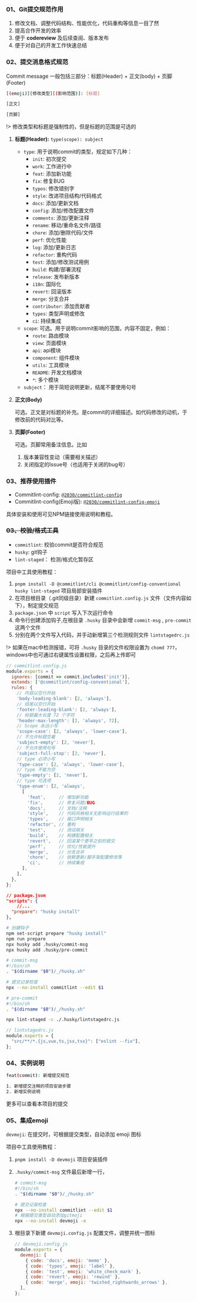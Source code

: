 ### 01、Git提交规范作用

1. 修改文档、调整代码结构、性能优化，代码重构等信息一目了然
2. 提高合作开发的效率
3. 便于 **codereview** 及后续查阅、版本发布
4. 便于对自己的开发工作快速总结



### 02、提交消息格式规范

Commit message 一般包括三部分：标题(Header) + 正文(body) + 页脚(Footer)

```bash
[(emoji)][修改类型][(影响范围)]: [标题]

[正文]

[页脚]
```

!> 修改类型和标题是强制性的，但是标题的范围是可选的

1. **标题(Header):** `type(scope): subject`

   * `type`: 用于说明commit的类型，规定如下几种：
     * `init`: 初次提交
     * `work`: 工作进行中
     * `feat`: 添加新功能
     * `fix`: 修复BUG
     * `typos`: 修改错别字
     * `style`: 改进项目结构/代码格式
     * `docs`: 添加/更新文档
     * `config`: 添加/修改配置文件
     * `comments`: 添加/更新注释
     * `rename`: 移动/重命名文件/路径
     * `chore`: 添加/删除代码/文件
     * `perf`: 优化性能
     * `log`: 添加/更新日志
     * `refactor`: 重构代码
     * `test`: 添加/修改测试用例
     * `build`: 构建/部署流程
     * `release`: 发布新版本
     * `i18n`: 国际化
     * `revert`: 回滚版本
     * `merge`: 分支合并
     * `contributor`: 添加贡献者
     * `types`: 类型声明或修改
     * `ci`: 持续集成
   * `scope`: 可选。用于说明commit影响的范围，内容不固定，例如：
     * `route`: 路由模块
     * `view`: 页面模块
     * `api`: api模块
     * `component`: 组件模块
     * `utils`: 工具模块
     * `README`: 开发文档模块
     *  `*`: 多个模块
   * `subject`： 用于简短说明更新，结尾不要使用句号

2. **正文(Body)**

   可选。正文是对标题的补充。是commit的详细描述。如代码修改的动机，于修改前的代码对比等。

3. **页脚(Footer)**

   可选。页脚常用备注信息。比如

   1. 版本兼容性变动（需要相关描述）
   2. 关闭指定的Issue号（也适用于关闭的bug号）


### 03、推荐使用插件
- Commitlint-config: [`@2030/commitlint-config`](https://www.npmjs.com/package/@2030/commitlint-config)
- Commitlint-config(Emoji版): [`@2030/commitlint-config-emoji`](https://www.npmjs.com/package/@2030/commitlint-config-emoji)

具体安装和使用可见NPM链接使用说明和教程。


### ~~03、校验/格式工具~~

* `commitlint`: 校验commit是否符合规范
* `husky`: git钩子
* `lint-staged`： 检测/格式化暂存区

项目中工具使用教程：

1. `pnpm install -D @commitlint/cli @commitlint/config-conventional husky lint-staged` 项目局部安装插件
2. 在项目根目录（.git同级目录）新建 `commitlint.config.js` 文件（文件内容如下），制定提交规范
3. `package.json` 中 `script` 写入下次运行命令
4. 命令行创建添加钩子,在根目录 `.husky` 目录中会新增 `commit-msg` , `pre-commit` 这两个文件
5. 分别在两个文件写入代码，并手动新增第三个检测规则文件 `lintstagedrc.js`

!> 如果在mac中检测报错，可将 `.husky` 目录的文件权限设置为 `chomd 777`，windows中也可通过右键属性设置权限，之后再上传即可

```javascript
// commitlint.config.js
module.exports = {
  ignores: [commit => commit.includes('init')],
  extends: ['@commitlint/config-conventional'],
  rules: {
    // 内容以空行开始
    'body-leading-blank': [2, 'always'],
    // 结尾以空行开始
    'footer-leading-blank': [2, 'always'],
    // 标题最大长度 72 个字符
    'header-max-length': [2, 'always', 72],
    // Scope 永远小写
    'scope-case': [2, 'always', 'lower-case'],
    // 不允许标题空着
    'subject-empty': [2, 'never'],
    // 不允许使用句号
    'subject-full-stop': [2, 'never'],
    // type 必须小写
    'type-case': [2, 'always', 'lower-case'],
    // type 不能为空
    'type-empty': [2, 'never'],
    // type 可选项
    'type-enum': [2, 'always',
      [
        'feat',     // 增加新功能
        'fix',      // 修复问题/BUG
        'docs',     // 文档/注释
        'style',    // 代码风格相关无影响运行结果的
        'types',    // 接口声明相关
        'refactor', // 重构
        'test',     // 测试相关
        'build',    // 构建配置相关
        'revert',   // 回滚某个更早之前的提交
        'perf',     // 优化/性能提升
        'merge',    // 分支合并
        'chore',    // 依赖更新/脚手架配置修改等
        'ci',       // 持续集成
      ],
    ],
  },
};
```

```json
// package.json
"scripts": {
	//...
  "prepare": "husky install"
},
```

```bash
# 创建钩子
npm set-script prepare "husky install"
npm run prepare
npx husky add .husky/commit-msg
npx husky add .husky/pre-commit
```

```bash
# commit-msg
#!/bin/sh
. "$(dirname "$0")/_/husky.sh"

# 提交记录检查
npx --no-install commitlint --edit $1
```

```bash
# pre-commit
#!/bin/sh
. "$(dirname "$0")/_/husky.sh"

npx lint-staged -c ./.husky/lintstagedrc.js
```

```javascript
// lintstagedrc.js
module.exports = {
  "src/**/*.{js,vue,ts,jsx,tsx}": ["eslint --fix"],
};
```



### 04、实例说明

```bash
feat(commit): 新增提交规范

1. 新增提交注释的项目安装步骤
2. 新增实例说明
```

更多可以查看本项目的提交



### 05、集成emoji

`devmoji`: 在提交时，可根据提交类型，自动添加 emoji 图标

项目中工具使用教程：

1. `pnpm install -D devmoji` 项目安装插件

2. `.husky/commit-msg` 文件最后新增一行，

   ```bash
   # commit-msg
   #!/bin/sh
   . "$(dirname "$0")/_/husky.sh"

   # 提交记录检查
   npx --no-install commitlint --edit $1
   # 根据提交类型自动添加gitmoji
   npx --no-install devmoji -e
   ```

3. 根目录下新建 `devmoji.config.js` 配置文件，调整并统一图标

   ```javascript
   // devmoji.config.js
   module.exports = {
     devmoji: [
       { code: 'docs', emoji: 'memo' },
       { code: 'types', emoji: 'label' },
       { code: 'test', emoji: 'white_check_mark' },
       { code: 'revert', emoji: 'rewind' },
       { code: 'merge', emoji: 'twisted_rightwards_arrows' },
     ],
   };
   ```

